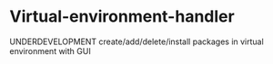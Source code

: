 # Virtual-environment-handler
UNDERDEVELOPMENT
create/add/delete/install packages in virtual environment with GUI
